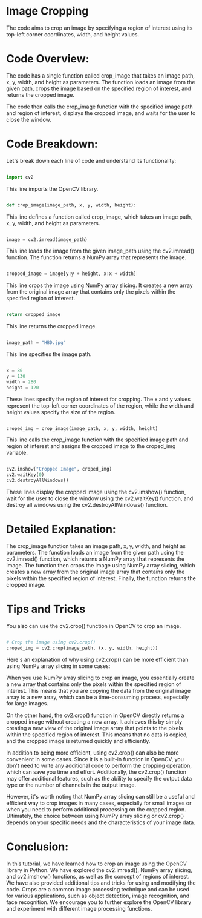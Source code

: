 # Image Cropping
The code aims to crop an image by specifying a region of interest using its top-left corner coordinates, width, and height values.


# Code Overview:

The code has a single function called crop_image that takes an image path, x, y, width, and height as parameters. The function loads an image from the given path, crops the image based on the specified region of interest, and returns the cropped image.

The code then calls the crop_image function with the specified image path and region of interest, displays the cropped image, and waits for the user to close the window.

# Code Breakdown:

Let's break down each line of code and understand its functionality:

```python

import cv2

```

This line imports the OpenCV library.

```python

def crop_image(image_path, x, y, width, height):

```

This line defines a function called crop_image, which takes an image path, x, y, width, and height as parameters.

```python

image = cv2.imread(image_path)

```

This line loads the image from the given image_path using the cv2.imread() function. The function returns a NumPy array that represents the image.

```python

cropped_image = image[y:y + height, x:x + width]

```

This line crops the image using NumPy array slicing. It creates a new array from the original image array that contains only the pixels within the specified region of interest.

```python

return cropped_image

```

This line returns the cropped image.

```python

image_path = "HBD.jpg"

```

This line specifies the image path.

```python

x = 80
y = 130
width = 280
height = 120

```

These lines specify the region of interest for cropping. The x and y values represent the top-left corner coordinates of the region, while the width and height values specify the size of the region.

```python

croped_img = crop_image(image_path, x, y, width, height)

```

This line calls the crop_image function with the specified image path and region of interest and assigns the cropped image to the croped_img variable.

```python

cv2.imshow("Cropped Image", croped_img)
cv2.waitKey(0)
cv2.destroyAllWindows()

```

These lines display the cropped image using the cv2.imshow() function, wait for the user to close the window using the cv2.waitKey() function, and destroy all windows using the cv2.destroyAllWindows() function.

# Detailed Explanation:

The crop_image function takes an image path, x, y, width, and height as parameters. The function loads an image from the given path using the cv2.imread() function, which returns a NumPy array that represents the image. The function then crops the image using NumPy array slicing, which creates a new array from the original image array that contains only the pixels within the specified region of interest. Finally, the function returns the cropped image.

# Tips and Tricks
 
 You also can use the cv2.crop() function in OpenCV to crop an image.

```python

# Crop the image using cv2.crop()
croped_img = cv2.crop(image_path, (x, y, width, height))

```

Here's an explanation of why using cv2.crop() can be more efficient than using NumPy array slicing in some cases:

When you use NumPy array slicing to crop an image, you essentially create a new array that contains only the pixels within the specified region of interest. This means that you are copying the data from the original image array to a new array, which can be a time-consuming process, especially for large images.

On the other hand, the cv2.crop() function in OpenCV directly returns a cropped image without creating a new array. It achieves this by simply creating a new view of the original image array that points to the pixels within the specified region of interest. This means that no data is copied, and the cropped image is returned quickly and efficiently.

In addition to being more efficient, using cv2.crop() can also be more convenient in some cases. Since it is a built-in function in OpenCV, you don't need to write any additional code to perform the cropping operation, which can save you time and effort. Additionally, the cv2.crop() function may offer additional features, such as the ability to specify the output data type or the number of channels in the output image.

However, it's worth noting that NumPy array slicing can still be a useful and efficient way to crop images in many cases, especially for small images or when you need to perform additional processing on the cropped region. Ultimately, the choice between using NumPy array slicing or cv2.crop() depends on your specific needs and the characteristics of your image data.



# Conclusion:

In this tutorial, we have learned how to crop an image using the OpenCV library in Python. We have explored the cv2.imread(), NumPy array slicing, and cv2.imshow() functions, as well as the concept of regions of interest. We have also provided additional tips and tricks for using and modifying the code. Crops are a common image processing technique and can be used for various applications, such as object detection, image recognition, and face recognition. We encourage you to further explore the OpenCV library and experiment with different image processing functions.